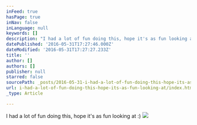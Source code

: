```yaml
---
inFeed: true
hasPage: true
inNav: false
inLanguage: null
keywords: []
description: "I had a lot of fun doing this, hope it's as fun looking at :)"
datePublished: '2016-05-31T17:27:46.000Z'
dateModified: '2016-05-31T17:27:27.233Z'
title: ''
author: []
authors: []
publisher: null
starred: false
sourcePath: _posts/2016-05-31-i-had-a-lot-of-fun-doing-this-hope-its-as-fun-looking-at.md
url: i-had-a-lot-of-fun-doing-this-hope-its-as-fun-looking-at/index.html
_type: Article

---
```

I had a lot of fun doing this, hope it's as fun looking at :)
![](https://the-grid-user-content.s3-us-west-2.amazonaws.com/c76fed36-ad70-4585-a73d-999ec77364aa.jpg)